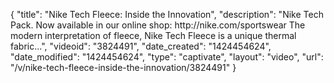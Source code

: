 {
    "title": "Nike Tech Fleece: Inside the Innovation",
    "description": "Nike Tech Pack. Now available in our online shop: http:\/\/nike.com\/sportswear The modern interpretation of fleece, Nike Tech Fleece is a unique thermal fabric...",
    "videoid": "3824491",
    "date_created": "1424454624",
    "date_modified": "1424454624",
    "type": "captivate",
    "layout": "video",
    "url": "\/v\/nike-tech-fleece-inside-the-innovation\/3824491"
}
